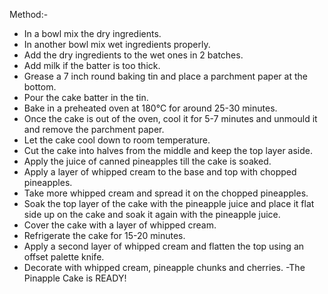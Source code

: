 Method:-
- In a bowl mix the dry ingredients.
- In another bowl mix wet ingredients properly.
- Add the dry ingredients to the wet ones in 2 batches.
- Add milk if the batter is too thick.
- Grease a 7 inch round baking tin and place a parchment paper at the bottom.
- Pour the cake batter in the tin.
- Bake in a preheated oven at 180°C for around 25-30 minutes.
- Once the cake is out of the oven, cool it for 5-7 minutes and unmould it and remove the parchment paper.
- Let the cake cool down to room temperature.
- Cut the cake into halves from the middle and keep the top layer aside.
- Apply the juice of canned pineapples till the cake is soaked.
- Apply a layer of whipped cream to the base and top with chopped pineapples.
- Take more whipped cream and spread it on the chopped pineapples.
- Soak the top layer of the cake with the pineapple juice and place it flat side up on the cake and soak it again with the pineapple juice.
- Cover the cake with a layer of whipped cream.
- Refrigerate the cake for 15-20 minutes.
- Apply a second layer of whipped cream and flatten the top using an offset palette knife.
- Decorate with whipped cream, pineapple chunks and cherries.
-The Pinapple Cake is READY!